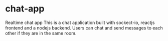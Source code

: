 # chat-app
Realtime chat app
This is a chat application built with sockect-io, reactjs frontend and a nodejs backend.
Users can chat and send messages to each other if they are in the same room.
